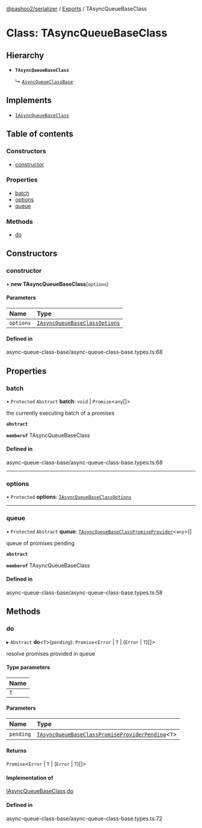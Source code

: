 [@pashoo2/serializer](../README.md) / [Exports](../modules.md) / TAsyncQueueBaseClass

# Class: TAsyncQueueBaseClass

## Hierarchy

- **`TAsyncQueueBaseClass`**

  ↳ [`AsyncQueueClassBase`](asyncqueueclassbase.md)

## Implements

- [`IAsyncQueueBaseClass`](../interfaces/iasyncqueuebaseclass.md)

## Table of contents

### Constructors

- [constructor](tasyncqueuebaseclass.md#constructor)

### Properties

- [batch](tasyncqueuebaseclass.md#batch)
- [options](tasyncqueuebaseclass.md#options)
- [queue](tasyncqueuebaseclass.md#queue)

### Methods

- [do](tasyncqueuebaseclass.md#do)

## Constructors

### constructor

• **new TAsyncQueueBaseClass**(`options`)

#### Parameters

| Name | Type |
| :------ | :------ |
| `options` | [`IAsyncQueueBaseClassOptions`](../interfaces/iasyncqueuebaseclassoptions.md) |

#### Defined in

async-queue-class-base/async-queue-class-base.types.ts:68

## Properties

### batch

• `Protected` `Abstract` **batch**: `void` \| `Promise`<`any`[]\>

the currently executing batch of a promises

**`abstract`**

**`memberof`** TAsyncQueueBaseClass

#### Defined in

async-queue-class-base/async-queue-class-base.types.ts:68

___

### options

• `Protected` **options**: [`IAsyncQueueBaseClassOptions`](../interfaces/iasyncqueuebaseclassoptions.md)

___

### queue

• `Protected` `Abstract` **queue**: [`TAsyncQueueBaseClassPromiseProvider`](../modules.md#tasyncqueuebaseclasspromiseprovider)<`any`\>[]

queue of promises pending

**`abstract`**

**`memberof`** TAsyncQueueBaseClass

#### Defined in

async-queue-class-base/async-queue-class-base.types.ts:58

## Methods

### do

▸ `Abstract` **do**<`T`\>(`pending`): `Promise`<`Error` \| `T` \| (`Error` \| `T`)[]\>

resolve promises provided in queue

#### Type parameters

| Name |
| :------ |
| `T` |

#### Parameters

| Name | Type |
| :------ | :------ |
| `pending` | [`TAsyncQueueBaseClassPromiseProviderPending`](../modules.md#tasyncqueuebaseclasspromiseproviderpending)<`T`\> |

#### Returns

`Promise`<`Error` \| `T` \| (`Error` \| `T`)[]\>

#### Implementation of

[IAsyncQueueBaseClass](../interfaces/iasyncqueuebaseclass.md).[do](../interfaces/iasyncqueuebaseclass.md#do)

#### Defined in

async-queue-class-base/async-queue-class-base.types.ts:72
